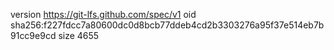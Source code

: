 version https://git-lfs.github.com/spec/v1
oid sha256:f227fdcc7a80600dc0d8bcb77ddeb4cd2b3303276a95f37e514eb7b91cc9e9cd
size 4655
